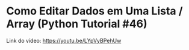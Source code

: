 # Como Editar Dados em Uma Lista / Array (Python Tutorial #46)

Link do vídeo: https://youtu.be/LYpVyBPehUw
